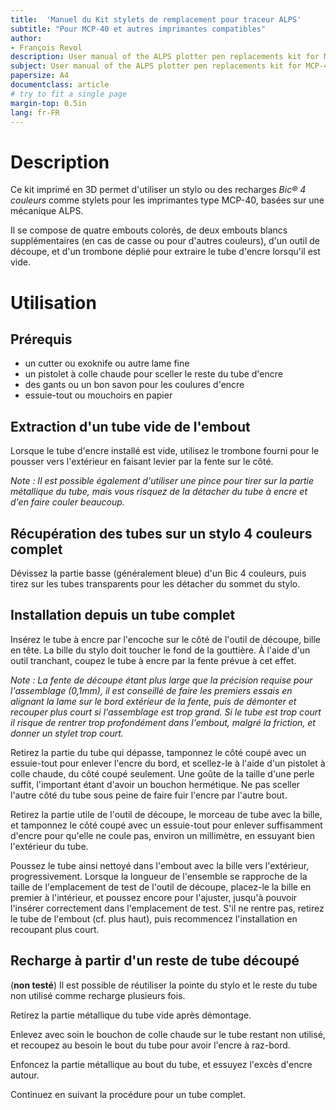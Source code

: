 ```yaml
---
title:  'Manuel du Kit stylets de remplacement pour traceur ALPS'
subtitle: "Pour MCP-40 et autres imprimantes compatibles"
author:
- François Revol
description: User manual of the ALPS plotter pen replacements kit for MCP-40 & others
subject: User manual of the ALPS plotter pen replacements kit for MCP-40 & others
papersize: A4
documentclass: article
# try to fit a single page
margin-top: 0.5in
lang: fr-FR
---
```


# Description

Ce kit imprimé en 3D permet d'utiliser un stylo ou des recharges *Bic® 4 couleurs* comme stylets pour les imprimantes type MCP-40, basées sur une mécanique ALPS.

Il se compose de quatre embouts colorés, de deux embouts blancs supplémentaires (en cas de casse ou pour d'autres couleurs), d'un outil de découpe, et d'un trombone déplié pour extraire le tube d'encre lorsqu'il est vide.

# Utilisation

## Prérequis

- un cutter ou exoknife ou autre lame fine
- un pistolet à colle chaude pour sceller le reste du tube d'encre
- des gants ou un bon savon pour les coulures d'encre
- essuie-tout ou mouchoirs en papier

## Extraction d'un tube vide de l'embout

Lorsque le tube d'encre installé est vide, utilisez le trombone fourni pour le pousser vers l'extérieur en faisant levier par la fente sur le côté.

*Note&nbsp;: Il est possible également d'utiliser une pince pour tirer sur la partie métallique du tube, mais vous risquez de la détacher du tube à encre et d'en faire couler beaucoup.*

## Récupération des tubes sur un stylo 4 couleurs complet

Dévissez la partie basse (généralement bleue) d'un Bic 4 couleurs, puis tirez sur les tubes transparents pour les détacher du sommet du stylo.

## Installation depuis un tube complet

Insérez le tube à encre par l'encoche sur le côté de l'outil de découpe, bille en tête. La bille du stylo doit toucher le fond de la gouttière. À l'aide d'un outil tranchant, coupez le tube à encre par la fente prévue à cet effet.

*Note&nbsp;: La fente de découpe étant plus large que la précision requise pour l'assemblage (0,1mm), il est conseillé de faire les premiers essais en alignant la lame sur le bord extérieur de la fente, puis de démonter et recouper plus court si l'assemblage est trop grand. Si le tube est trop court il risque de rentrer trop profondément dans l'embout, malgré la friction, et donner un stylet trop court.*

Retirez la partie du tube qui dépasse, tamponnez le côté coupé avec un essuie-tout pour enlever l'encre du bord, et scellez-le à l'aide d'un pistolet à colle chaude, du côté coupé seulement. Une goûte de la taille d'une perle suffit, l'important étant d'avoir un bouchon hermétique. Ne pas sceller l'autre côté du tube sous peine de faire fuir l'encre par l'autre bout.

Retirez la partie utile de l'outil de découpe, le morceau de tube avec la bille, et tamponnez le côté coupé avec un essuie-tout pour enlever suffisamment d'encre pour qu'elle ne coule pas, environ un millimètre, en essuyant bien l'extérieur du tube.

Poussez le tube ainsi nettoyé dans l'embout avec la bille vers l'extérieur, progressivement. Lorsque la longueur de l'ensemble se rapproche de la taille de l'emplacement de test de l'outil de découpe, placez-le la bille en premier à l'intérieur, et poussez encore pour l'ajuster, jusqu'à pouvoir l'insérer correctement dans l'emplacement de test. S'il ne rentre pas, retirez le tube de l'embout (cf. plus haut), puis recommencez l'installation en recoupant plus court.

## Recharge à partir d'un reste de tube découpé

(**non testé**) Il est possible de réutiliser la pointe du stylo et le reste du tube non utilisé comme recharge plusieurs fois.

Retirez la partie métallique du tube vide après démontage.

Enlevez avec soin le bouchon de colle chaude sur le tube restant non utilisé, et recoupez au besoin le bout du tube pour avoir l'encre à raz-bord.

Enfoncez la partie métallique au bout du tube, et essuyez l'excès d'encre autour.

Continuez en suivant la procédure pour un tube complet.

